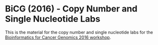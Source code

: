 # BiCG (2016) - Copy Number and Single Nucleotide Labs

This is the material for the copy number and single nucleotide labs for the [Bioinformatics for Cancer Genomics 2016 workshop](http://bioinformatics.ca/workshops/2016/bioinformatics-cancer-genomics-2016).





